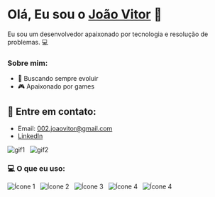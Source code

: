 # Olá, Eu sou o [João Vitor](https://github.com/jaovls) 👋

Eu sou um desenvolvedor apaixonado por tecnologia e resolução de problemas. 💻

### Sobre mim:
- 🚀 Buscando sempre evoluir
- 🎮 Apaixonado por games

## 📧 Entre em contato:
- Email: 002.joaovitor@gmail.com
- [LinkedIn](www.linkedin.com/in/joão-vitorls)

![gif1](https://media.tenor.com/03h-1rm2SwYAAAAi/keyvon-crawford-kilo-tray-ballas.gif) &nbsp; ![gif2](https://media.tenor.com/0V7BXvA3gBMAAAAi/gc25-team-gc25.gif)


### 💻 O que eu uso:
![Ícone 1](https://img.icons8.com/color/48/html-5--v1.png) &nbsp; ![Ícone 2](https://img.icons8.com/color/48/css3.png) &nbsp; ![Ícone 3](https://img.icons8.com/color/48/javascript--v1.png) &nbsp; ![Ícone 4](https://img.icons8.com/pulsar-gradient/48/database.png) &nbsp; ![Ícone 4](https://img.icons8.com/color/48/programming--v1.png)








<!--
**jaovls/jaovls** is a ✨ _special_ ✨ repository because its `README.md` (this file) appears on your GitHub profile.

Here are some ideas to get you started:

- 🔭 I’m currently working on ...
- 🌱 I’m currently learning ...
- 👯 I’m looking to collaborate on ...
- 🤔 I’m looking for help with ...
- 💬 Ask me about ...
- 📫 How to reach me: ...
- 😄 Pronouns: ...
- ⚡ Fun fact: ...
-->
